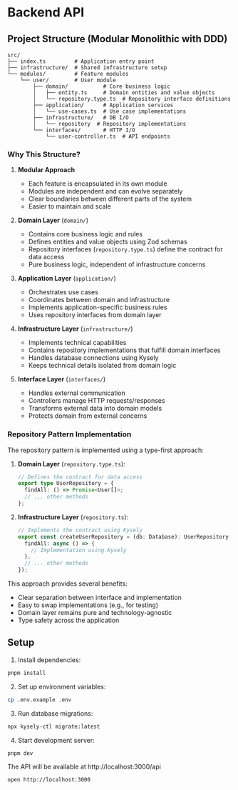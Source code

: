 # Backend API

## Project Structure (Modular Monolithic with DDD)

```
src/
├── index.ts         # Application entry point
├── infrastructure/  # Shared infrastructure setup
└── modules/         # Feature modules
    └── user/        # User module
        ├── domain/           # Core business logic
        │   ├── entity.ts     # Domain entities and value objects
        │   └── repository.type.ts  # Repository interface definitions
        ├── application/      # Application services
        │   └── use-cases.ts  # Use case implementations
        ├── infrastructure/   # DB I/O
        │   └── repository  # Repository implementations
        └── interfaces/       # HTTP I/O
            └── user-controller.ts  # API endpoints
```

### Why This Structure?

1. **Modular Approach**
   - Each feature is encapsulated in its own module
   - Modules are independent and can evolve separately
   - Clear boundaries between different parts of the system
   - Easier to maintain and scale

2. **Domain Layer** (`domain/`)
   - Contains core business logic and rules
   - Defines entities and value objects using Zod schemas
   - Repository interfaces (`repository.type.ts`) define the contract for data access
   - Pure business logic, independent of infrastructure concerns

3. **Application Layer** (`application/`)
   - Orchestrates use cases
   - Coordinates between domain and infrastructure
   - Implements application-specific business rules
   - Uses repository interfaces from domain layer

4. **Infrastructure Layer** (`infrastructure/`)
   - Implements technical capabilities
   - Contains repository implementations that fulfill domain interfaces
   - Handles database connections using Kysely
   - Keeps technical details isolated from domain logic

5. **Interface Layer** (`interfaces/`)
   - Handles external communication
   - Controllers manage HTTP requests/responses
   - Transforms external data into domain models
   - Protects domain from external concerns

### Repository Pattern Implementation

The repository pattern is implemented using a type-first approach:

1. **Domain Layer** (`repository.type.ts`):

   ```typescript
   // Defines the contract for data access
   export type UserRepository = {
     findAll: () => Promise<User[]>;
     // ... other methods
   };
   ```

2. **Infrastructure Layer** (`repository.ts`):

   ```typescript
   // Implements the contract using Kysely
   export const createUserRepository = (db: Database): UserRepository => ({
     findAll: async () => {
       // Implementation using Kysely
     },
     // ... other methods
   });
   ```

This approach provides several benefits:

- Clear separation between interface and implementation
- Easy to swap implementations (e.g., for testing)
- Domain layer remains pure and technology-agnostic
- Type safety across the application

## Setup

1. Install dependencies:

```bash
pnpm install
```

2. Set up environment variables:

```bash
cp .env.example .env
```

3. Run database migrations:

```bash
npx kysely-ctl migrate:latest
```

4. Start development server:

```bash
pnpm dev
```

The API will be available at http://localhost:3000/api

```bash
open http://localhost:3000
```
